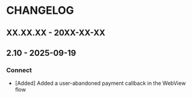 # CHANGELOG

## XX.XX.XX - 20XX-XX-XX

## 2.10 - 2025-09-19

### Connect
* [Added] Added a user-abandoned payment callback in the WebView flow